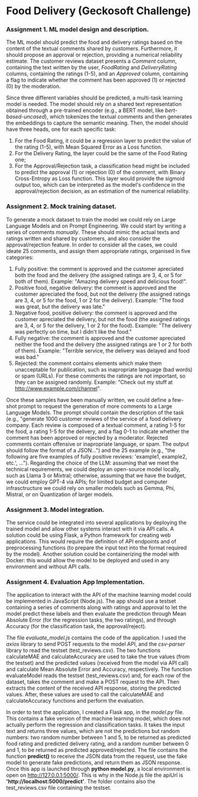 # Food Delivery (Geckosoft Challenge)

### Assignment 1. ML model design and description.
The ML model should predict the food and delivery ratings based on the content of the textual comments shared by customers. Furthermore, it should
propose an approval or rejection, providing a numerical reliability estimate.
The customer reviews dataset presents a _Comment_ column, containing the text written by the user, _FoodRating_ and _DeliveryRating_ columns, containing the
ratings (1-5), and an _Approved_ column, containing a flag to indicate whether the comment has been approved (1) or rejected (0) by the moderation.

Since three different variables should be predicted, a multi-task learning model is needed. The model should rely on a shared text representation obtained through a pre-trained encoder (e.g., a BERT model, like _bert-based-uncased_), which tokenizes the textual comments and then generates the embeddings to capture the semantic meaning. 
Then, the model should have three heads, one for each specific task:
1) For the Food Rating, it could be a regression layer to predict the value of the rating (1-5), with Mean Squared Error as a Loss function.
2) For the Delivery Rating, the layer could be the same of the Food Rating one;
3) For the Approval/Rejection task, a classification head might be included to predict the approval (1) or rejection (0) of the comment, with Binary Cross-Entropy as Loss function. This layer would provide the sigmoid output too, which can be interpreted as the model's confidence in the approval/rejection decision, as an estimation of the numerical reliability.

### Assignment 2. Mock training dataset.
To generate a mock dataset to train the model we could rely on Large Language Models and on Prompt Engineering.
We could start by writing a series of comments _manually_. These should mimic the actual texts and ratings written and shared by customers, and also consider the approval/rejection feature. In order to consider all the cases, we could ideate 25 comments, and assign them appropriate ratings, organised in five categories:
1) Fully positive: the comment is approved and the customer apreciated both the food and the delivery (the assigned ratings are 3, 4, or 5 for both of them). Example: "Amazing delivery speed and delicious food!". 
2) Positive food, negative delivery: the comment is approved and the customer apreciated the food, but not the delivery (the assigned ratings are 3, 4, or 5 for the food, 1 or 2 for the delivery). Example: "The food was great, but the delivery was late."
3) Negative food, positive delivery: the comment is approved and the customer apreciated the delivery, but not the food (the assigned ratings are 3, 4, or 5 for the delivery, 1 or 2 for the food). Example: "The delivery was perfectly on time, but I didn't like the food."
4) Fully negative: the comment is approved and the customer apreciated neither the food and the delivery (the assigned ratings are 1 or 2 for both of them). Example: "Terrible service, the delivery was delayed and food was bad."
5) Rejected: the comment contains elements which make them unacceptable for publication, such as inapropriate language (bad words) or spam (URLs). For these comments the ratings are not important, so they can be assigned randomly. Example: "Check out my stuff at http://www.example.com/channel".

Once these samples have been manually written, we could define a few-shot prompt to request the generation of more comments to a Large Language Models. The prompt should contain the description of the task (e.g., "generate 1000 customer reviews of the service of a food delivery company. Each review is composed of a textual comment, a rating 1-5 for the food, a rating 1-5 for the delivery, and a flag 0-1 to indicate whether the comment has been approved or rejected by a moderator. Rejected comments contain offensive or inapropriate language, or spam. The output should follow the format of a JSON...") and the 25 example (e.g., "the following are five examples of fully positive reviews: 'example1, example2, etc.', ...").
Regarding the choice of the LLM: assuming that we meet the technical requirements, we could deploy an open-source model locally, such as Llama 3 or Mixtral; otherwise, assuming that we have the budget, we could employ GPT-4 via APIs; for limited budget and computer infrasctructure we could rely on smaller models such as Gemma, Phi, Mistral, or on Quantization of larger models.

### Assignment 3. Model integration.
The service could be integrated into several applications by deploying the trained model and allow other systems interact with it via API calls. A solution could be using Flask, a Python framework for creating web applications. This would require the definition of API endpoints and of preprocessing functions (to prepare the input text into the format required by the model).
Another solution could be containerizing the model with Docker: this would allow the model to be deployed and used in any environment and without API calls.

### Assignment 4. Evaluation App Implementation.
The application to interact with the API of the machine learning model could be implemented in JavaScript (Node.js). The app should use a testset containing a series of comments along with ratings and approval to let the model predict these labels and then evaluate the prediction through Mean Absolute Error (for the regression tasks, the two ratings), and through Accuracy (for the classification task, the approval/reject).

The file _evaluate_model.js_ contains the code of the application. I used the _axios_ library to send POST requests to the model API, and the _csv-parser_ library to read the testset (test_reviews.csv). The two functions calculateMAE and calculateAccuracy are used to take the true values (from the testset) and the predicted values (received from the model via API call) and calculate Mean Absolute Error and Accuracy, respectively. The function evaluateModel reads the testset (test_reviews.csv) and, for each row of the dataset, takes the comment and make a POST request to the API. Then extracts the content of the received API response, storing the predicted values. After, these values are used to call the calculateMAE and calculateAccuracy functions and perform the evaluation.

In order to test the application, I created a Flask app, in the _model.py_ file. This contains a fake version of the machine learning model, which does not actually perform the regression and classification tasks. It takes the input text and returns three values, which are not the predictions but random numbers: two random number between 1 and 5, to be returned as predicted food rating and predicted delivery rating, and a random number between 0 and 1, to be returned as predicted approved/rejected. The file contains the function **predict()** to receive the JSON data from the request, use the fake model to generate fake predictions, and return them as JSON response. Once this app is launched through **python model.py**, a local environment is open on http://127.0.0.1:5000/. This is why in the Node.js file the apiUrl is **'http://localhost:5000/predict'**. The folder contains also the test_reviews.csv file containing the testset.

